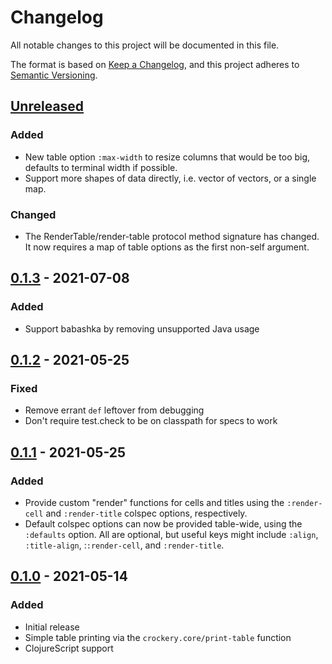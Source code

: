 # Changelog
All notable changes to this project will be documented in this file.

The format is based on [Keep a Changelog](https://keepachangelog.com/en/1.0.0/),
and this project adheres to [Semantic Versioning](https://semver.org/spec/v2.0.0.html).

## [Unreleased]
### Added
- New table option `:max-width` to resize columns that would be too
  big, defaults to terminal width if possible.
- Support more shapes of data directly, i.e. vector of vectors, or a
  single map.

### Changed
- The RenderTable/render-table protocol method signature has changed.
  It now requires a map of table options as the first non-self
  argument.

## [0.1.3] - 2021-07-08
### Added
- Support babashka by removing unsupported Java usage

## [0.1.2] - 2021-05-25
### Fixed
- Remove errant `def` leftover from debugging
- Don't require test.check to be on classpath for specs to work

## [0.1.1] - 2021-05-25
### Added
- Provide custom "render" functions for cells and titles using the
  `:render-cell` and `:render-title` colspec options, respectively.
- Default colspec options can now be provided table-wide, using the
  `:defaults` option. All are optional, but useful keys might include
  `:align`, `:title-align`, :`:render-cell`, and `:render-title`.

## [0.1.0] - 2021-05-14
### Added
- Initial release
- Simple table printing via the `crockery.core/print-table` function
- ClojureScript support

[Unreleased]: https://github.com/jgdavey/crockery/compare/v0.1.3...HEAD
[0.1.3]: https://github.com/jgdavey/crockery/compare/v0.1.2...v0.1.3
[0.1.2]: https://github.com/jgdavey/crockery/compare/v0.1.1...v0.1.2
[0.1.1]: https://github.com/jgdavey/crockery/compare/v0.1.0...v0.1.1
[0.1.0]: https://github.com/jgdavey/crockery/compare/...v0.1.0
